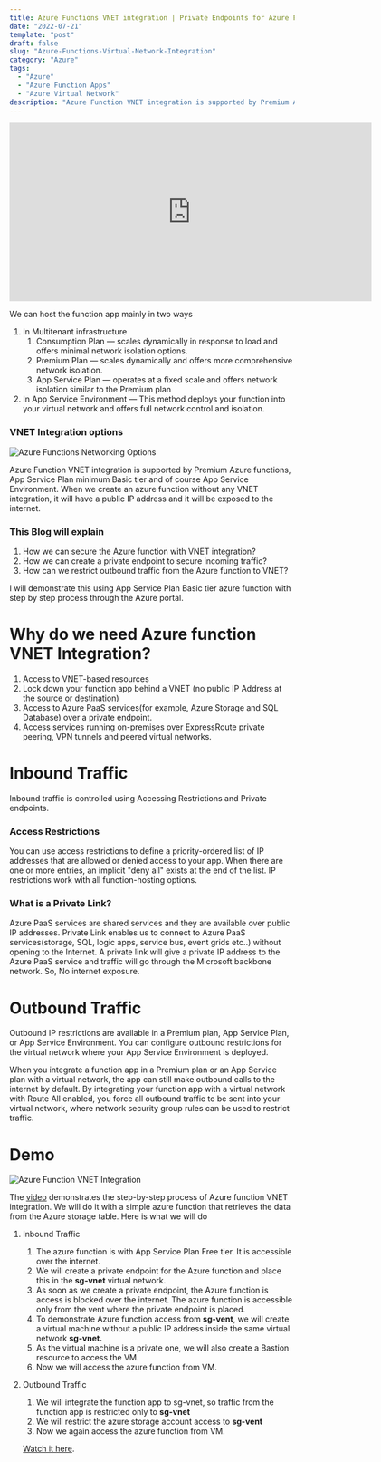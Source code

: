 ```yaml
---
title: Azure Functions VNET integration | Private Endpoints for Azure Functions
date: "2022-07-21"
template: "post"
draft: false
slug: "Azure-Functions-Virtual-Network-Integration"
category: "Azure"
tags:
  - "Azure"
  - "Azure Function Apps"
  - "Azure Virtual Network"
description: "Azure Function VNET integration is supported by Premium Azure functions, App Service Plan minimum Basic tier and of course App Service Environment. When we create an azure function without any VNET integration, it will have a public IP address and it will be exposed to the internet. This Blog will explain how we can secure the Azure function with VNET integration? How we can create a private endpoint to secure incoming traffic? How can we restrict outbound traffic from the Azure function to VNET?"
---
```


<iframe width="640" height="315" src="https://youtu.be/hvHloEGqI-A" title="YouTube video player" frameborder="0" allow="accelerometer; autoplay; clipboard-write; encrypted-media; gyroscope; picture-in-picture" allowfullscreen></iframe>

We can host the function app mainly in two ways

1. In Multitenant infrastructure
    1. Consumption Plan — scales dynamically in response to load and offers minimal network isolation options.
    2. Premium Plan — scales dynamically and offers more comprehensive network isolation.
    3. App Service Plan — operates at a fixed scale and offers network isolation similar to the Premium plan
2. In App Service Environment — This method deploys your function into your virtual network and offers full network control and isolation.

### VNET Integration options

![Azure Functions Networking Options](/media/networking-options.png)

Azure Function VNET integration is supported by Premium Azure functions, App Service Plan minimum Basic tier and of course App Service Environment. When we create an azure function without any VNET integration, it will have a public IP address and it will be exposed to the internet. 

### This Blog will explain

1. How we can secure the Azure function with VNET integration?
2. How we can create a private endpoint to secure incoming traffic?
3. How can we restrict outbound traffic from the Azure function to VNET?

I will demonstrate this using App Service Plan Basic tier azure function with step by step process through the Azure portal.

# Why do we need Azure function VNET Integration?

1. Access to VNET-based resources
2. Lock down your function app behind a VNET (no public IP Address at the source or destination)
3. Access to Azure PaaS services(for example, Azure Storage and SQL Database) over a private endpoint.
4. Access services running on-premises over ExpressRoute private peering, VPN tunnels and peered virtual networks.

# Inbound Traffic

Inbound traffic is controlled using Accessing Restrictions and Private endpoints.

### Access Restrictions

You can use access restrictions to define a priority-ordered list of IP addresses that are allowed or denied access to your app. When there are one or more entries, an implicit "deny all" exists at the end of the list. IP restrictions work with all function-hosting options. 

### What is a Private Link?

Azure PaaS services are shared services and they are available over public IP addresses. Private Link enables us to connect to Azure PaaS services(storage, SQL, logic apps, service bus, event grids etc..) without opening to the Internet. A private link will give a private IP address to the Azure PaaS service and traffic will go through the Microsoft backbone network. So, No internet exposure.

# Outbound Traffic

Outbound IP restrictions are available in a Premium plan, App Service Plan, or App Service Environment. You can configure outbound restrictions for the virtual network where your App Service Environment is deployed.

When you integrate a function app in a Premium plan or an App Service plan with a virtual network, the app can still make outbound calls to the internet by default. By integrating your function app with a virtual network with Route All enabled, you force all outbound traffic to be sent into your virtual network, where network security group rules can be used to restrict traffic.

# Demo

![Azure Function VNET Integration](/media/Architecture.png)

The <a href="https://youtu.be/hvHloEGqI-A" target="_blank">video</a> demonstrates the step-by-step process of Azure function VNET integration.  We will do it with a simple azure function that retrieves the data from the Azure storage table. Here is what we will do

1. Inbound Traffic
    1. The azure function is with App Service Plan Free tier. It is accessible over the internet.
    2. We will create a private endpoint for the Azure function and place this in the **sg-vnet** virtual network. 
    3. As soon as we create a private endpoint, the Azure function is access is blocked over the internet. The azure function is accessible only from the vent where the private endpoint is placed.
    4. To demonstrate Azure function access from **sg-vent**, we will create a virtual machine without a public IP address inside the same virtual network **sg-vnet.**
    5. As the virtual machine is a private one, we will also create a Bastion resource to access the VM.
    6. Now we will access the azure function from VM.
2. Outbound Traffic
    1. We will integrate the function app to sg-vnet, so traffic from the function app is restricted only to **sg-vnet**
    2. We will restrict the azure storage account access to **sg-vent**
    3. Now we again access the azure function from VM.
    
    <a href="https://youtu.be/hvHloEGqI-A" target="_blank">Watch it here</a>.
    
